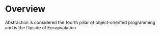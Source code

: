 # Overview
Abstraction is considered the fourth pillar of object-oriented programming and is the flipside of Encapsulation

